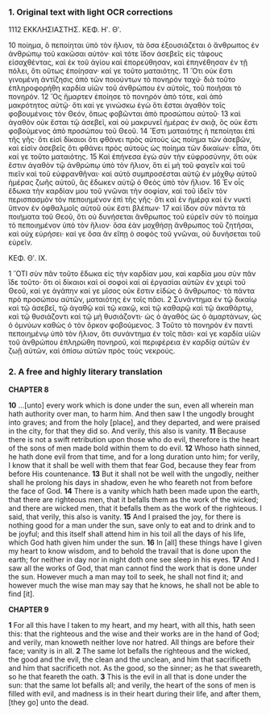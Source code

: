 ### 1. Original text with light OCR corrections

1112                                    ΕΚΚΛΗΣΙΑΣΤΗΣ.             ΚΕΦ. Ηʹ. Θʹ.

10 ποίημα, ὃ πεποίηται ὑπὸ τὸν ἥλιον, τὰ ὅσα ἐξουσιάζεται ὁ ἄνθρωπος ἐν ἀνθρώπῳ τοῦ κακῶσαι αὐτόν· καὶ τότε ἴδον ἀσεβεῖς εἰς τάφους εἰσαχθέντας, καὶ ἐκ τοῦ ἁγίου καὶ ἐπορεύθησαν, καὶ ἐπηνέθησαν ἐν τῇ πόλει, ὅτι οὕτως ἐποίησαν· καί γε τοῦτο ματαιότης.
11 Ὅτι οὐκ ἔστι γινομένη ἀντίζησις ἀπὸ τῶν ποιούντων τὸ πονηρόν ταχύ· διὰ τοῦτο ἐπληροφορήθη καρδία υἱῶν τοῦ ἀνθρώπου ἐν αὐτοῖς, τοῦ ποιῆσαι τὸ πονηρόν.
12 Ὅς ἥμαρτεν ἐποίησε τὸ πονηρὸν ἀπὸ τότε, καὶ ἀπὸ μακρότητος αὐτῷ· ὅτι καί γε γινώσκω ἐγὼ ὅτι ἔσται ἀγαθὸν τοῖς φοβουμένοις τὸν Θεόν, ὅπως φοβῶνται ἀπὸ προσώπου αὐτοῦ·
13 καὶ ἀγαθὸν οὐκ ἔσται τῷ ἀσεβεῖ, καὶ οὐ μακρυνεῖ ἡμέρας ἐν σκιᾷ, ὃς οὐκ ἔστι φοβούμενος ἀπὸ προσώπου τοῦ Θεοῦ.
14 Ἔστι ματαιότης ἡ πεποίηται ἐπὶ τῆς γῆς· ὅτι εἰσὶ δίκαιοι ὅτι φθάνει πρὸς αὐτοὺς ὡς ποίημα τῶν ἀσεβῶν, καὶ εἰσὶν ἀσεβεῖς ὅτι φθάνει πρὸς αὐτοὺς ὡς ποίημα τῶν δικαίων· εἶπα, ὅτι καί γε τοῦτο ματαιότης.
15 Καὶ ἐπήνεσα ἐγὼ σὺν τὴν εὐφροσύνην, ὅτι οὐκ ἔστιν ἀγαθὸν τῷ ἀνθρώπῳ ὑπὸ τὸν ἥλιον, ὅτι εἰ μὴ τοῦ φαγεῖν καὶ τοῦ πιεῖν καὶ τοῦ εὐφρανθῆναι· καὶ αὐτὸ συμπροσέσται αὐτῷ ἐν μόχθῳ αὐτοῦ ἡμέρας ζωῆς αὐτοῦ, ἃς ἔδωκεν αὐτῷ ὁ Θεὸς ὑπὸ τὸν ἥλιον.
16 Ἐν οἷς ἔδωκα τὴν καρδίαν μου τοῦ γνῶναι τὴν σοφίαν, καὶ τοῦ ἰδεῖν τὸν περισπασμὸν τὸν πεποιημένον ἐπὶ τῆς γῆς· ὅτι καὶ ἐν ἡμέρᾳ καὶ ἐν νυκτὶ ὕπνον ἐν ὀφθαλμοῖς αὐτοῦ οὐκ ἔστι βλέπων·
17 καὶ ἴδον σὺν πάντα τὰ ποιήματα τοῦ Θεοῦ, ὅτι οὐ δυνήσεται ἄνθρωπος τοῦ εὑρεῖν σὺν τὸ ποίημα τὸ πεποιημένον ὑπὸ τὸν ἥλιον· ὅσα ἐὰν μοχθήσῃ ἄνθρωπος τοῦ ζητῆσαι, καὶ οὐχ εὑρήσει· καί γε ὅσα ἂν εἴπῃ ὁ σοφὸς τοῦ γνῶναι, οὐ δυνήσεται τοῦ εὑρεῖν.

ΚΕΦ. Θʹ. ΙΧ.

1 ῞ΟΤΙ σὺν πᾶν τοῦτο ἔδωκα εἰς τὴν καρδίαν μου, καὶ καρδία μου σὺν πᾶν ἴδε τοῦτο· ὅτι οἱ δίκαιοι καὶ οἱ σοφοὶ καὶ αἱ ἐργασίαι αὐτῶν ἐν χειρὶ τοῦ Θεοῦ, καί γε ἀγάπην καί γε μῖσος οὐκ ἔστιν εἰδὼς ὁ ἄνθρωπος· τὰ πάντα πρὸ προσώπου αὐτῶν, ματαιότης ἐν τοῖς πᾶσι.
2 Συνάντημα ἐν τῷ δικαίῳ καὶ τῷ ἀσεβεῖ, τῷ ἀγαθῷ καὶ τῷ κακῷ, καὶ τῷ καθαρῷ καὶ τῷ ἀκαθάρτῳ, καὶ τῷ θυσιάζοντι καὶ τῷ μὴ θυσιάζοντι· ὡς ὁ ἀγαθὸς ὡς ὁ ἁμαρτάνων, ὡς ὁ ὀμνύων καθὼς ὁ τὸν ὅρκον φοβούμενος.
3 Τοῦτο τὸ πονηρὸν ἐν παντὶ πεποιημένῳ ὑπὸ τὸν ἥλιον, ὅτι συνάντημα ἐν τοῖς πᾶσι· καί γε καρδία υἱῶν τοῦ ἀνθρώπου ἐπληρώθη πονηροῦ, καὶ περιφέρεια ἐν καρδίᾳ αὐτῶν ἐν ζωῇ αὐτῶν, καὶ ὀπίσω αὐτῶν πρὸς τοὺς νεκρούς.

### 2. A free and highly literary translation

**CHAPTER 8**

**10** ...[unto] every work which is done under the sun,
    even all wherein man hath authority over man, to harm him.
    And then saw I the ungodly brought into graves;
    and from the holy [place], and they departed,
    and were praised in the city, for that they did so.
    And verily, this also is vanity.
**11** Because there is not a swift retribution upon those who do evil,
    therefore is the heart of the sons of men made bold within them to do evil.
**12** Whoso hath sinned, he hath done evil from that time,
    and for a long duration unto him;
    for verily, I know that it shall be well with them that fear God,
    because they fear from before His countenance.
**13** But it shall not be well with the ungodly,
    neither shall he prolong his days in shadow,
    even he who feareth not from before the face of God.
**14** There is a vanity which hath been made upon the earth,
    that there are righteous men, that it befalls them as the work of the wicked;
    and there are wicked men, that it befalls them as the work of the righteous.
    I said, that verily, this also is vanity.
**15** And I praised the joy, for there is nothing good for a man under the sun,
    save only to eat and to drink and to be joyful;
    and this itself shall attend him in his toil all the days of his life,
    which God hath given him under the sun.
**16** In [all] these things have I given my heart to know wisdom,
    and to behold the travail that is done upon the earth;
    for neither in day nor in night doth one see sleep in his eyes.
**17** And I saw all the works of God,
    that man cannot find the work that is done under the sun.
    However much a man may toil to seek, he shall not find it;
    and however much the wise man may say that he knows,
    he shall not be able to find [it].

**CHAPTER 9**

**1** For all this have I taken to my heart,
    and my heart, with all this, hath seen this:
    that the righteous and the wise and their works are in the hand of God;
    and verily, man knoweth neither love nor hatred.
    All things are before their face; vanity is in all.
**2** The same lot befalls the righteous and the wicked,
    the good and the evil, the clean and the unclean,
    and him that sacrificeth and him that sacrificeth not.
    As the good, so the sinner;
    as he that sweareth, so he that feareth the oath.
**3** This is the evil in all that is done under the sun:
    that the same lot befalls all;
    and verily, the heart of the sons of men is filled with evil,
    and madness is in their heart during their life,
    and after them, [they go] unto the dead.